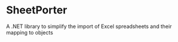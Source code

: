 # SheetPorter
A .NET library to simplify the import of Excel spreadsheets and their mapping to objects
